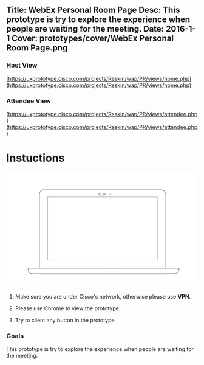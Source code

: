 Title: WebEx Personal Room Page
Desc: This prototype is try to explore the experience when people are waiting for the meeting.
Date: 2016-1-1
Cover: prototypes/cover/WebEx Personal Room Page.png
---

### Host View

[https://uxprototype.cisco.com/projects/Reskin/wap/PR/views/home.php](https://uxprototype.cisco.com/projects/Reskin/wap/PR/views/home.php)

### Attendee View

[https://uxprototype.cisco.com/projects/Reskin/wap/PR/views/attendee.php](https://uxprototype.cisco.com/projects/Reskin/wap/PR/views/attendee.php)

# Instuctions 
![Desktop](../../../img_data/prototypes/Desktop-2x.png)

1) Make sure you are under Cisco's network, otherwise please use **VPN**.

2) Please use Chrome to view the prototype.

3) Try to client any button in the prototype.


### Goals	
This prototype is try to explore the experience when people are waiting for the meeting.

